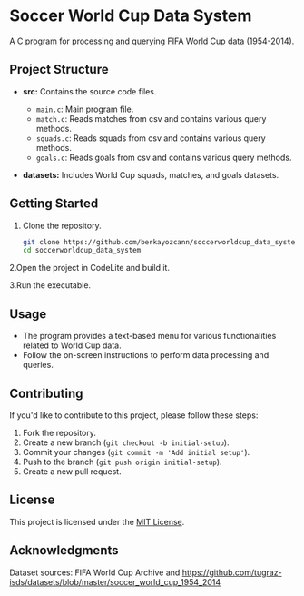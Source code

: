 # Soccer World Cup Data System

A C program for processing and querying FIFA World Cup data (1954-2014).

## Project Structure
- **src:** Contains the source code files.
  - `main.c`: Main program file.
  - `match.c`: Reads matches from csv and contains various query methods.
  - `squads.c`: Reads squads from csv and contains various query methods.
  - `goals.c`: Reads goals from csv and contains various query methods.

- **datasets:** Includes World Cup squads, matches, and goals datasets.

## Getting Started
1. Clone the repository.
   ```bash
   git clone https://github.com/berkayozcann/soccerworldcup_data_system.git
   cd soccerworldcup_data_system

2.Open the project in CodeLite and build it.

3.Run the executable.

## Usage
- The program provides a text-based menu for various functionalities related to World Cup data.
- Follow the on-screen instructions to perform data processing and queries.

## Contributing
If you'd like to contribute to this project, please follow these steps:
1. Fork the repository.
2. Create a new branch (`git checkout -b initial-setup`).
3. Commit your changes (`git commit -m 'Add initial setup'`).
4. Push to the branch (`git push origin initial-setup`).
5. Create a new pull request.

## License
This project is licensed under the [MIT License](LICENSE).

## Acknowledgments

Dataset sources: FIFA World Cup Archive and https://github.com/tugraz-isds/datasets/blob/master/soccer_world_cup_1954_2014
